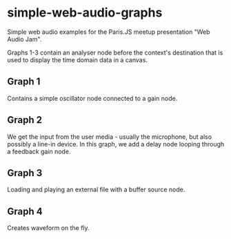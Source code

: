 # simple-web-audio-graphs

Simple web audio examples for the Paris.JS meetup presentation "Web Audio Jam".

Graphs 1-3 contain an analyser node before the context's destination that is used to display the time domain data in a canvas.

## Graph 1
Contains a simple oscillator node connected to a gain node.

## Graph 2
We get the input from the user media - usually the microphone, but also possibly a line-in device. In this graph, we add a delay node looping through a feedback gain node.

## Graph 3
Loading and playing an external file with a buffer source node.

## Graph 4
Creates waveform on the fly.
